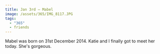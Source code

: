```yaml
---
title: Jan 3rd — Mabel
image: /assets/365/IMG_8117.JPG
tags:
  - "365"
  - friends
---
```

Mabel was born on 31st December 2014. Katie and I finally got to meet her today. She's gorgeous. 